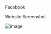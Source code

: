 Facebook

Website Screenshot

![image](https://github.com/Hritik6207/Facebook-Clone-Tailwind/assets/103347828/ad503735-5e1e-4eea-9b31-e6d8adc3a467)
